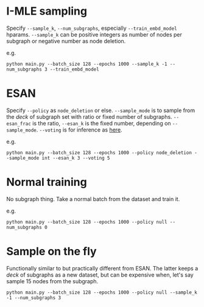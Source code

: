 # I-MLE sampling
Specify `--sample_k`, `--num_subgraphs`, especially `--train_embd_model` hparams. `--sample_k` can be positive integers as number of nodes per subgraph or negative number as node deletion. 

e.g.

`python main.py --batch_size 128 --epochs 1000 --sample_k -1 --num_subgraphs 3 --train_embd_model`

# ESAN
Specify `--policy` as `node_deletion` or else. `--sample_mode` is to sample from the _deck_ of subgraph set with ratio or fixed number of subgraphs. `--esan_frac` is the ratio, `--esan_k` is the fixed number, depending on `--sample_mode`. `--voting` is for inference as [here](https://github.com/beabevi/ESAN/blob/98b6c346e8bca77db1597f88bac78178871e652c/main.py#L121). 

e.g. 

`python main.py --batch_size 128 --epochs 1000 --policy node_deletion --sample_mode int --esan_k 3 --voting 5`

# Normal training

No subgraph thing. Take a normal batch from the dataset and train it.

e.g.

`python main.py --batch_size 128 --epochs 1000 --policy null --num_subgraphs 0`

# Sample on the fly

Functionally similar to but practically different from ESAN. The latter keeps a _deck_ of subgraphs as a new dataset, but can be expensive when, let's say sample 15 nodes from the subgraph. 

`python main.py --batch_size 128 --epochs 1000 --policy null --sample_k -1 --num_subgraphs 3`